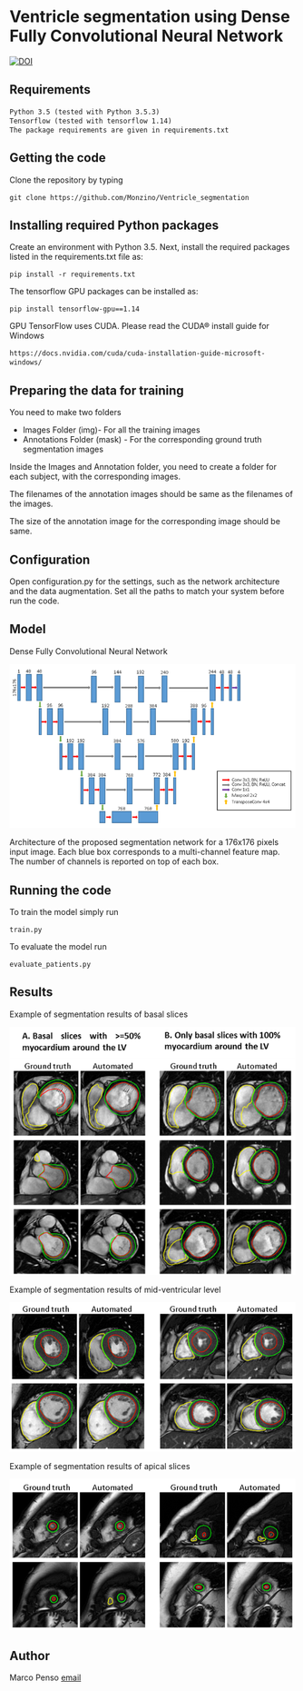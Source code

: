 # Ventricle segmentation using Dense Fully Convolutional Neural Network

[![DOI](https://zenodo.org/badge/304339610.svg)](https://zenodo.org/badge/latestdoi/304339610)

## Requirements

    Python 3.5 (tested with Python 3.5.3)
    Tensorflow (tested with tensorflow 1.14)
    The package requirements are given in requirements.txt

## Getting the code

   Clone the repository by typing
    
    git clone https://github.com/Monzino/Ventricle_segmentation

## Installing required Python packages

   Create an environment with Python 3.5. 
   Next, install the required packages listed in the requirements.txt file as:

    pip install -r requirements.txt

   The tensorflow GPU packages can be installed as:

    pip install tensorflow-gpu==1.14
    
   GPU TensorFlow uses CUDA. Please read the CUDA® install guide for Windows 
   
    https://docs.nvidia.com/cuda/cuda-installation-guide-microsoft-windows/

## Preparing the data for training

   You need to make two folders

   - Images Folder (img)- For all the training images
   - Annotations Folder (mask) - For the corresponding ground truth segmentation images
  
  Inside the Images and Annotation folder, you need to create a folder for each subject, with the corresponding images.
  
  The filenames of the annotation images should be same as the filenames of the images.

  The size of the annotation image for the corresponding image should be same.

## Configuration

   Open configuration.py for the settings, such as the network architecture and the data augmentation. 
   Set all the paths to match your system before run the code. 

## Model

Dense Fully Convolutional Neural Network

![github-small](https://raw.githubusercontent.com/Monzino/Ventricle_segmentation/main/network.png)

Architecture of the proposed segmentation network for a 176x176 pixels input image. Each blue box corresponds to a multi-channel feature map. The number of channels is reported on top of each box.

## Running the code

To train the model simply run 

    train.py
    
To evaluate the model run 

    evaluate_patients.py

## Results

Example of segmentation results of basal slices 

![github-small](https://raw.githubusercontent.com/Monzino/Ventricle_segmentation/main/Picture1.png)

Example of segmentation results of mid-ventricular level 

![github-small](https://raw.githubusercontent.com/Monzino/Ventricle_segmentation/main/Picture2.png)

Example of segmentation results of apical slices 

![github-small](https://raw.githubusercontent.com/Monzino/Ventricle_segmentation/main/Picture3.png)


## Author

Marco Penso [email](Marco.Penso@cardiologicomonzino.it)

   

